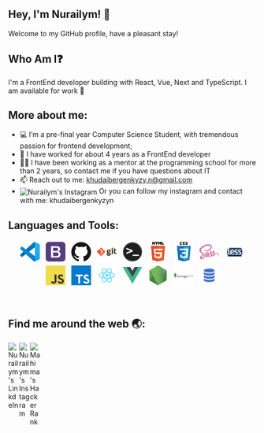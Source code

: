## **Hey, I'm Nurailym!** 👋

Welcome to my GitHub profile, have a pleasant stay!
<br />

## **Who Am I❓**

I'm a FrontEnd developer building with React, Vue, Next and TypeScript. I am available for work 📩
<br />

## More about me:

- 💻 I’m a pre-final year Computer Science Student, with tremendous passion for frontend development;
- 💬 I have worked for about 4 years as a FrontEnd developer
- 👩‍🏫 I have been working as a mentor at the programming school for more than 2 years, so contact me if you have questions about IT
- 📫 Reach out to me: khudaibergenkyzy.n@gmail.com
- <img align="center" alt="Nurailym's Instagram" width="18px" src="https://cdn.jsdelivr.net/npm/simple-icons@v3/icons/instagram.svg" /> Or you can follow my instagram and contact with me: khudaibergenkyzyn

## **Languages and Tools:**

<p align="center">
    <img src="https://raw.githubusercontent.com/github/explore/80688e429a7d4ef2fca1e82350fe8e3517d3494d/topics/visual-studio-code/visual-studio-code.png" alt="VS Code" height="40" style="vertical-align:top; margin:4px">
    <img src="https://raw.githubusercontent.com/github/explore/80688e429a7d4ef2fca1e82350fe8e3517d3494d/topics/bootstrap/bootstrap.png" alt="Bootstrap" height="40" style="vertical-align:top; margin:4px">
    <img src="https://raw.githubusercontent.com/github/explore/78df643247d429f6cc873026c0622819ad797942/topics/github/github.png" alt="Github" height="40" style="vertical-align:top; margin:4px">
    <img src="https://raw.githubusercontent.com/github/explore/80688e429a7d4ef2fca1e82350fe8e3517d3494d/topics/git/git.png" alt="Git" height="40" style="vertical-align:top; margin:4px">
    <img src="https://raw.githubusercontent.com/github/explore/80688e429a7d4ef2fca1e82350fe8e3517d3494d/topics/terminal/terminal.png" alt="Terminal" height="40" style="vertical-align:top; margin:4px">
    <img src="https://raw.githubusercontent.com/github/explore/78df643247d429f6cc873026c0622819ad797942/topics/html/html.png" alt="HTML" height="40" style="vertical-align:top; margin:4px">
    <img src="https://raw.githubusercontent.com/github/explore/78df643247d429f6cc873026c0622819ad797942/topics/css/css.png" alt="CSS" height="40" style="vertical-align:top; margin:4px">
    <img src="https://raw.githubusercontent.com/github/explore/78df643247d429f6cc873026c0622819ad797942/topics/sass/sass.png" alt="CSS" height="40" style="vertical-align:top; margin:4px">
    <img src="https://raw.githubusercontent.com/github/explore/78df643247d429f6cc873026c0622819ad797942/topics/less/less.png" alt="CSS" height="40" style="vertical-align:top; margin:4px">
    <img src="https://raw.githubusercontent.com/github/explore/78df643247d429f6cc873026c0622819ad797942/topics/javascript/javascript.png" alt="JavaScript" height="40" style="vertical-align:top; margin:4px">
    <img src="https://raw.githubusercontent.com/github/explore/78df643247d429f6cc873026c0622819ad797942/topics/typescript/typescript.png" alt="TypeScript" height="40" style="vertical-align:top; margin:4px">
    <img src="https://raw.githubusercontent.com/github/explore/78df643247d429f6cc873026c0622819ad797942/topics/react/react.png" alt="React" height="40" style="vertical-align:top; margin:4px">
    <img src="https://raw.githubusercontent.com/github/explore/78df643247d429f6cc873026c0622819ad797942/topics/vue/vue.png" alt="Vue" height="40" style="vertical-align:top; margin:4px">
    <img src="https://raw.githubusercontent.com/github/explore/78df643247d429f6cc873026c0622819ad797942/topics/nodejs/nodejs.png" alt="NodeJS" height="40" style="vertical-align:top; margin:4px">
    <img src="https://raw.githubusercontent.com/github/explore/78df643247d429f6cc873026c0622819ad797942/topics/mongodb/mongodb.png" alt="MongoDB" height="40" style="vertical-align:top; margin:4px">
    <img src="https://raw.githubusercontent.com/github/explore/78df643247d429f6cc873026c0622819ad797942/topics/sql/sql.png" alt="NodeJS" height="40" style="vertical-align:top; margin:4px">
 </p>
  </br>

## Find me around the web 🌏:

<a href="https://www.linkedin.com/in/khudaibergenkyzyn">
  <img align="left" alt="Nurailym's LinkdeIn" width="22px" src="https://cdn.jsdelivr.net/npm/simple-icons@v3/icons/linkedin.svg" />
</a>
<a href="https://www.instagram.com/khudaibergenkyzyn/">
  <img align="left" alt="Nurailym's Instagram" width="22px" src="https://cdn.jsdelivr.net/npm/simple-icons@v3/icons/instagram.svg" />
</a>
<a href="https://t.me/khudaibergenkyzy_n">
  <img align="left" alt="Mahima's HackerRank" width="22px" src="https://cdn.jsdelivr.net/npm/simple-icons@v3/icons/telegram.svg" />
</a>
